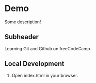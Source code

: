 # Demo

Some description!

## Subheader

Learning Git and Github on freeCodeCamp.

## Local Development

1. Open index.html in your browser.